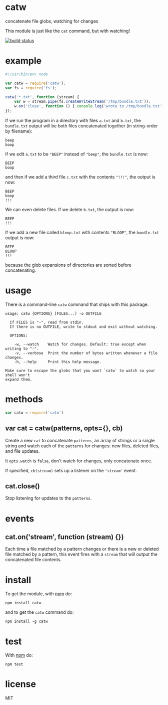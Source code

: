 # catw

concatenate file globs, watching for changes

This module is just like the `cat` command, but with watching!

[![build status](https://secure.travis-ci.org/substack/catw.png)](http://travis-ci.org/substack/catw)

# example

``` js
#!/usr/bin/env node

var catw = require('catw');
var fs = require('fs');

catw('*.txt', function (stream) {
    var w = stream.pipe(fs.createWriteStream('/tmp/bundle.txt'));
    w.on('close', function () { console.log('wrote to /tmp/bundle.txt') });
});
```

If we run the program in a directory with files `a.txt` and `b.txt`, the
`bundle.txt` output will be both files concatenated together (in string-order by
filename):

```
beep
boop
```

If we edit `a.txt` to be `"BEEP"` instead of `"beep"`, the `bundle.txt` is now:

```
BEEP
boop
```

and then if we add a third file `c.txt` with the contents `"!!!"`, the output is
now:

```
BEEP
boop
!!!
```

We can even delete files. If we delete `b.txt`, the output is now:

```
BEEP
!!!
```

If we add a new file called `bloop.txt` with contents `"BLOOP"`, the
`bundle.txt` output is now:

```
BEEP
BLOOP
!!!
```

because the glob expansions of directories are sorted before concatenating.

# usage

There is a command-line `catw` command that ships with this package.

```
usage: catw {OPTIONS} [FILES...] -o OUTFILE

  If FILES is "-", read from stdin.
  If there is no OUTFILE, write to stdout and exit without watching.

  OPTIONS:

    -w, --watch    Watch for changes. Default: true except when writing to "-".
    -v, --verbose  Print the number of bytes written whenever a file changes.
    -h, --help     Print this help message.

Make sure to escape the globs that you want `catw` to watch so your shell won't
expand them.
```

# methods

``` js
var catw = require('catw')
```

## var cat = catw(patterns, opts={}, cb)

Create a new `cat` to concatenate `patterns`, an array of strings or a single
string and watch each of the `patterns` for changes: new files, deleted files,
and file updates.

It `opts.watch` is `false`, don't watch for changes, only concatenate once.

If specified, `cb(stream)` sets up a listener on the `'stream'` event.

## cat.close()

Stop listening for updates to the `patterns`.

# events

## cat.on('stream', function (stream) {})

Each time a file matched by a pattern changes or there is a new or deleted file
matched by a pattern, this event fires with a `stream` that will output the
concatenated file contents.

# install

To get the module, with [npm](https://npmjs.org) do:

```
npm install catw
```

and to get the `catw` command do:

```
npm install -g catw
```

# test

With [npm](https://npmjs.org) do:

```
npm test
```

# license

MIT
